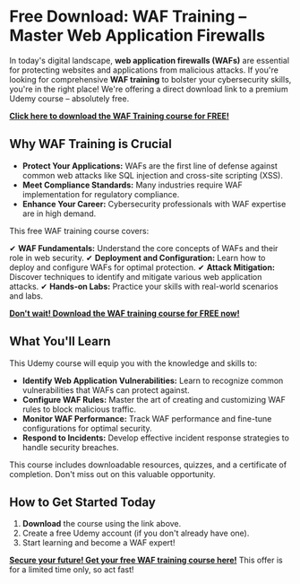 # Free Download: WAF Training – Master Web Application Firewalls

In today's digital landscape, **web application firewalls (WAFs)** are essential for protecting websites and applications from malicious attacks. If you're looking for comprehensive **WAF training** to bolster your cybersecurity skills, you're in the right place! We're offering a direct download link to a premium Udemy course – absolutely free.

[**Click here to download the WAF Training course for FREE!**](https://udemywork.com/waf-training)

## Why WAF Training is Crucial

*   **Protect Your Applications:** WAFs are the first line of defense against common web attacks like SQL injection and cross-site scripting (XSS).
*   **Meet Compliance Standards:** Many industries require WAF implementation for regulatory compliance.
*   **Enhance Your Career:** Cybersecurity professionals with WAF expertise are in high demand.

This free WAF training course covers:

✔ **WAF Fundamentals:** Understand the core concepts of WAFs and their role in web security.
✔ **Deployment and Configuration:** Learn how to deploy and configure WAFs for optimal protection.
✔ **Attack Mitigation:** Discover techniques to identify and mitigate various web application attacks.
✔ **Hands-on Labs:** Practice your skills with real-world scenarios and labs.

[**Don't wait! Download the WAF training course for FREE now!**](https://udemywork.com/waf-training)

## What You'll Learn

This Udemy course will equip you with the knowledge and skills to:

*   **Identify Web Application Vulnerabilities:** Learn to recognize common vulnerabilities that WAFs can protect against.
*   **Configure WAF Rules:** Master the art of creating and customizing WAF rules to block malicious traffic.
*   **Monitor WAF Performance:** Track WAF performance and fine-tune configurations for optimal security.
*   **Respond to Incidents:** Develop effective incident response strategies to handle security breaches.

This course includes downloadable resources, quizzes, and a certificate of completion. Don't miss out on this valuable opportunity.

## How to Get Started Today

1.  **Download** the course using the link above.
2.  Create a free Udemy account (if you don't already have one).
3.  Start learning and become a WAF expert!

[**Secure your future! Get your free WAF training course here!**](https://udemywork.com/waf-training) This offer is for a limited time only, so act fast!
